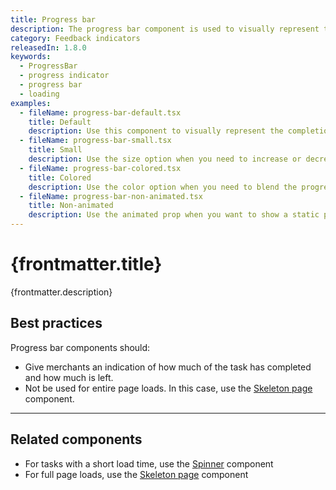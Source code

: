 ```yaml
---
title: Progress bar
description: The progress bar component is used to visually represent the completion of a task or operation. It shows how much of the task has been completed and how much is still left.
category: Feedback indicators
releasedIn: 1.8.0
keywords:
  - ProgressBar
  - progress indicator
  - progress bar
  - loading
examples:
  - fileName: progress-bar-default.tsx
    title: Default
    description: Use this component to visually represent the completion of a task or operation.
  - fileName: progress-bar-small.tsx
    title: Small
    description: Use the size option when you need to increase or decrease the visual weight of the progress bar.
  - fileName: progress-bar-colored.tsx
    title: Colored
    description: Use the color option when you need to blend the progress bar in a context that calls for it, such as a progress toward success or where it’s the primary focus.
  - fileName: progress-bar-non-animated.tsx
    title: Non-animated
    description: Use the animated prop when you want to show a static progress bar.
---
```


# {frontmatter.title}

<Lede>{frontmatter.description}</Lede>

<Examples />

<Props componentName={frontmatter.title} />

## Best practices

Progress bar components should:

- Give merchants an indication of how much of the task has completed and how much is left.
- Not be used for entire page loads. In this case, use the [Skeleton page](https://polaris.shopify.com/components/skeleton-page) component.

---

## Related components

- For tasks with a short load time, use the [Spinner](https://polaris.shopify.com/components/spinner) component
- For full page loads, use the [Skeleton page](https://polaris.shopify.com/components/skeleton-page) component
